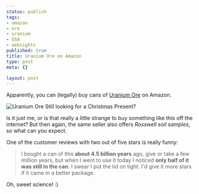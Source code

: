 ```yaml
--- 
status: publish
tags: 
- amazon
- ore
- uranium
- USA
- websights
published: true
title: Uranium Ore on Amazon
type: post
meta: {}

layout: post
---
```

Apparently, you can (legally) buy cans of <a href="http://www.amazon.com/gp/product/B000796XXM/">Uranium Ore</a> on Amazon.

<div class="img-label">
<img src='http://fredericiana.com/wp-content/uploads/2007/12/amazon-uranium-ore.jpg' alt='Uranium Ore' />
Still looking for a Christmas Present?
</div>

Is it just me, or is that really a little strange to buy something like this off the internet? But then again, the same seller also offers <em>Rosswell soil samples</em>, so what can you expect.

One of the customer reviews with two out of five stars is really funny:

<blockquote>I bought a can of this <strong>about 4.5 billion years</strong> ago, give or take a few million years, but when I went to use it today I noticed <strong>only half of it was still in the can</strong>. I swear I put the lid on tight. I'd give it more stars if it came in a better package.</blockquote>

Oh, sweet science! :)
